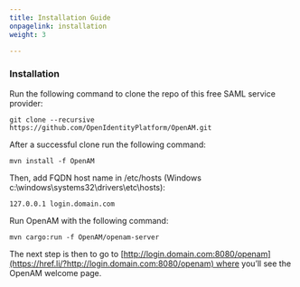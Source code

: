 ```yaml
---
title: Installation Guide
onpagelink: installation
weight: 3

---
```


### **Installation**

Run the following command to clone the repo of this free SAML service provider:

    git clone --recursive  https://github.com/OpenIdentityPlatform/OpenAM.git

After a successful clone run the following command:

    mvn install -f OpenAM

Then, add FQDN host name in /etc/hosts (Windows c:\\windows\\systems32\\drivers\\etc\\hosts):

    127.0.0.1 login.domain.com

Run OpenAM with the following command:

    mvn cargo:run -f OpenAM/openam-server

The next step is then to go to [http://login.domain.com:8080/openam](https://href.li/?http://login.domain.com:8080/openam) where you’ll see the OpenAM welcome page. 

